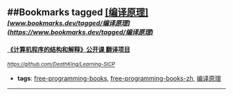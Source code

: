 ##Bookmarks tagged [[编译原理]](https://www.bookmarks.dev?q=[编译原理])
_<sup><sup>[www.bookmarks.dev/tagged/编译原理](https://www.bookmarks.dev/tagged/编译原理)</sup></sup>_
---
#### [《计算机程序的结构和解释》公开课 翻译项目](https://github.com/DeathKing/Learning-SICP)
_<sup>https://github.com/DeathKing/Learning-SICP</sup>_

* **tags**: [free-programming-books](../tagged/free-programming-books.md), [free-programming-books-zh](../tagged/free-programming-books-zh.md), [编译原理](../tagged/编译原理.md)
---
